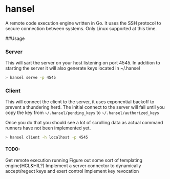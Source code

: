 # hansel

A remote code execution engine written in Go.  It uses the SSH protocol to secure connection between systems.
Only Linux supported at this time.

##Usage

### Server
This will sart the server on your host listening on port 4545.
In addition to starting the server it will also generate keys located in ~/.hansel

```bash
> hansel serve -p 4545 
```

### Client
This will connect the client to the server, it uses exponential backoff to prevent a thundering herd.
The initial connect to the server will fail until you copy the key from `~/.hansel/pending_keys` to `~/.hansel/authorized_keys`

Once you do that you should see a lot of scrolling data as actual command runners have not been implemented yet.

```bash
> hansel client -h localhost -p 4545
```

#### TODO:
Get remote execution running
Figure out some sort of templating engine(HCL&HIL?)
Implement a server connector to dynamically accept/regect keys and exert control
Implement key revocation